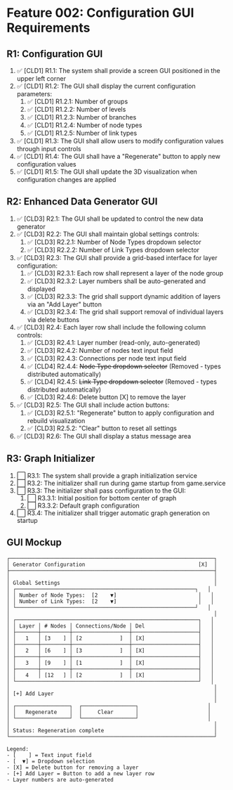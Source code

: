 # Feature 002: Configuration GUI Requirements

## R1: Configuration GUI

1. ✅ [CLD1] R1.1: The system shall provide a screen GUI positioned in the upper left corner
2. ✅ [CLD1] R1.2: The GUI shall display the current configuration parameters:
   1. ✅ [CLD1] R1.2.1: Number of groups
   2. ✅ [CLD1] R1.2.2: Number of levels
   3. ✅ [CLD1] R1.2.3: Number of branches
   4. ✅ [CLD1] R1.2.4: Number of node types
   5. ✅ [CLD1] R1.2.5: Number of link types
3. ✅ [CLD1] R1.3: The GUI shall allow users to modify configuration values through input controls
4. ✅ [CLD1] R1.4: The GUI shall have a "Regenerate" button to apply new configuration values
5. ✅ [CLD1] R1.5: The GUI shall update the 3D visualization when configuration changes are applied

## R2: Enhanced Data Generator GUI

1. ✅ [CLD3] R2.1: The GUI shall be updated to control the new data generator
2. ✅ [CLD3] R2.2: The GUI shall maintain global settings controls:
   1. ✅ [CLD3] R2.2.1: Number of Node Types dropdown selector
   2. ✅ [CLD3] R2.2.2: Number of Link Types dropdown selector
3. ✅ [CLD3] R2.3: The GUI shall provide a grid-based interface for layer configuration:
   1. ✅ [CLD3] R2.3.1: Each row shall represent a layer of the node group
   2. ✅ [CLD3] R2.3.2: Layer numbers shall be auto-generated and displayed
   3. ✅ [CLD3] R2.3.3: The grid shall support dynamic addition of layers via an "Add Layer" button
   4. ✅ [CLD3] R2.3.4: The grid shall support removal of individual layers via delete buttons
4. ✅ [CLD3] R2.4: Each layer row shall include the following column controls:
   1. ✅ [CLD3] R2.4.1: Layer number (read-only, auto-generated)
   2. ✅ [CLD3] R2.4.2: Number of nodes text input field
   3. ✅ [CLD3] R2.4.3: Connections per node text input field
   4. ✅ [CLD4] R2.4.4: ~~Node Type dropdown selector~~ (Removed - types distributed automatically)
   5. ✅ [CLD4] R2.4.5: ~~Link Type dropdown selector~~ (Removed - types distributed automatically)
   6. ✅ [CLD3] R2.4.6: Delete button [X] to remove the layer
5. ✅ [CLD3] R2.5: The GUI shall include action buttons:
   1. ✅ [CLD3] R2.5.1: "Regenerate" button to apply configuration and rebuild visualization
   2. ✅ [CLD3] R2.5.2: "Clear" button to reset all settings
6. ✅ [CLD3] R2.6: The GUI shall display a status message area

## R3: Graph Initializer

1. ⬜ R3.1: The system shall provide a graph initialization service
2. ⬜ R3.2: The initializer shall run during game startup from game.service
3. ⬜ R3.3: The initializer shall pass configuration to the GUI:
   1. ⬜ R3.3.1: Initial position for bottom center of graph
   2. ⬜ R3.3.2: Default graph configuration
4. ⬜ R3.4: The initializer shall trigger automatic graph generation on startup

## GUI Mockup

```
┌─────────────────────────────────────────────────────────────────┐
│ Generator Configuration                                    [X]  │
├─────────────────────────────────────────────────────────────────┤
│                                                                 │
│ Global Settings                                                 │
│ ┌─────────────────────────────────────────────────────────┐   │
│ │ Number of Node Types:  [2    ▼]                          │   │
│ │ Number of Link Types:  [2    ▼]                          │   │
│ └─────────────────────────────────────────────────────────┘   │
│                                                                 │
│ ┌──────────────────────────────────────────────────────────┐   │
│ │ Layer │ # Nodes │ Connections/Node │ Del                 │   │
│ ├───────┼─────────┼──────────────────┼─────────────────────┤   │
│ │   1   │ [3    ] │ [2            ]  │ [X]                 │   │
│ ├───────┼─────────┼──────────────────┼─────────────────────┤   │
│ │   2   │ [6    ] │ [3            ]  │ [X]                 │   │
│ ├───────┼─────────┼──────────────────┼─────────────────────┤   │
│ │   3   │ [9    ] │ [1            ]  │ [X]                 │   │
│ ├───────┼─────────┼──────────────────┼─────────────────────┤   │
│ │   4   │ [12   ] │ [2            ]  │ [X]                 │   │
│ └──────────────────────────────────────────────────────────┘   │
│                                                                 │
│ [+] Add Layer                                                   │
│                                                                 │
│ ┌─────────────────┐  ┌─────────────────┐                      │
│ │   Regenerate    │  │     Clear       │                      │
│ └─────────────────┘  └─────────────────┘                      │
│                                                                 │
│ Status: Regeneration complete                                   │
└─────────────────────────────────────────────────────────────────┘

Legend:
- [    ] = Text input field
- [  ▼] = Dropdown selection
- [X] = Delete button for removing a layer
- [+] Add Layer = Button to add a new layer row
- Layer numbers are auto-generated

```
